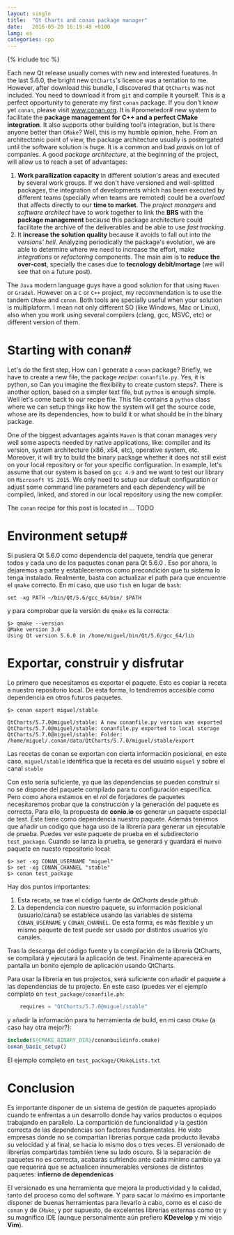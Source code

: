 ```yaml
---
layout: single
title:  "Qt Charts and conan package manager"
date:   2016-05-20 16:19:48 +0100
lang: es
categories: cpp  
---
```

{% include toc %}

Each new Qt release usually comes with new and interested fueatures. In the last 5.6.0, the bright new <code>QtCharts</code>'s licence was a tentation to me. However, after download this bundle, I discovered that <code>QtCharts</code> was not included. You need to download it from <code>git</code> and compile it yourself.
This is a perfect opportunity to generate my first <code>conan</code> package. If you don't know yet <code>conan</code>, please visit www.conan.org. It is #prometedor# new system to facilitate the **package management for C++ and a perfect CMake integration**. It also supports other building tool's integration, but Is there anyone better than <code>CMake</code>? Well, this is my humble opinion, hehe.
From an architectonic point of view, the package architecture usually is postergated until the software solution is huge. It is a common and bad _praxis_ on lot of companies. A good _package architecture_, at the beginning of the project, will allow us to reach a set of advantages: 

 1. **Work parallization capacity** in different solution's areas and executed by several work groups. If we don't have versioned and well-splitted packages, the integration of developments which has been executed by different teams (specially when teams are remoted) could be a *overload* that affects directly to our **time to market**. The *project managers* and *software architect* have to work together to link the **BRS** with the **package management** because this package architecture could facilitate the archive of the deliverables and be able to use *fast tracking*.
 2. It **increase the solution quality** because it avoids to fall out into *the versions' hell*. Analyzing periodically the package's evolution, we are able to determine where we need to increase the effort, make *integrations* or *refactoring* components. The main aim is to **reduce the over-cost**, specially the cases due to **tecnology debit/mortage** (we will see that on a future post).


The <code>Java</code> modern language guys have a good solution for that using <code>Maven</code> or <code>Gradel</code>. However on a <code>C</code> or <code>C++</code> project, my recommendation is to use the tandem <code>CMake</code> and <code>conan</code>. Both tools are specially useful when your solution is multiplaform. I mean not only different SO (like Windows, Mac or Linux), also when you work using several compilers (clang, gcc, MSVC, etc) or different version of them.

# Starting with conan#

Let's do the first step, How can I generate a <code>conan</code> package? Briefly, we have to create a new file, the package *recipe*: <code>conanfile.py</code>. Yes, it is python, so Can you imagine the flexibility to create custom steps?. There is another option, based on a simpler text file, but <code>python</code> is enough simple. Well let's come back to our recipe file. This file contains a <code>python</code> class where we can setup things like how the system will get the source code, whose are its dependencies, how to build it or what should be in the binary package.

One of the biggest advantages againts <code>Maven</code> is that conan manages very well some aspects needed by native applications, like: compiler and its version, system architecture (x86, x64, etc), operative system, etc. Moreover, it will try to build the binary package whether it does not still exist on your local repository or for your specific configuration. In example, let's assume that our system is based on <code>gcc 4.9</code> and we want to test our library on <code>Microsoft VS 2015</code>. We only need to setup our default configuration or adjust some command line parameters and each dependency will be compiled, linked, and stored in our local repository using the new compiler.

The <code>conan</code> recipe for this post is located in ... TODO

# Environment setup#


Si pusiera Qt 5.6.0 como dependencia del paquete, tendría que generar todos y cada uno de los paquetes conan para Qt 5.6.0 . Eso por ahora, lo dejaremos a parte y estableceremos como precondición que tu sistema lo tenga instalado. Realmente, basta con actualizar el path para que encuentre el <code>qmake</code> correcto. En mi caso, que uso <code>fish</code> en lugar de <code>bash</code>:

``` 
set -xg PATH ~/bin/Qt/5.6/gcc_64/bin/ $PATH
```
y para comprobar que la versión de <code>qmake</code> es la correcta:

```
$> qmake --version
QMake version 3.0
Using Qt version 5.6.0 in /home/miguel/bin/Qt/5.6/gcc_64/lib
```

# Exportar, construir y disfrutar #

Lo primero que necesitamos es exportar el paquete. Esto es copiar la receta a nuestro repositorio local. De esta forma, lo tendremos accesible como dependencia en otros futuros paquetes.

```
$> conan export miguel/stable

QtCharts/5.7.0@miguel/stable: A new conanfile.py version was exported
QtCharts/5.7.0@miguel/stable: conanfile.py exported to local storage
QtCharts/5.7.0@miguel/stable: Folder: /home/miguel/.conan/data/QtCharts/5.7.0/miguel/stable/export
```

Las recetas de conan se exportan con cierta información posicional, en este caso, <code>miguel/stable</code> identifica que la receta es del usuario <code>miguel</code> y sobre el canal <code>stable</code>

Con esto sería suficiente, ya que las dependencias se pueden construir si no se dispone del paquete compilado para tu configuración específica. Pero como ahora estamos en el *rol* de forjadores de paquetes necesitaremos probar que la construcción y la generación del paquete es correcta. Para ello, la propuesta de **conio.io** es generar un paquete especial de test. Éste tiene como dependencia nuestro paquete. Además tenemos que añadir un código que haga uso de la librería para generar un ejecutable de prueba. Puedes ver este paquete de prueba en el subdirectorio <code>test_package</code>. 
Cuando se lanza la prueba, se generará y guardará el nuevo paquete en nuesto repositorio local:

```
$> set -xg CONAN_USERNAME "miguel"
$> set -xg CONAN_CHANNEL "stable"
$> conan test_package
```
Hay dos puntos importantes:

 1. Esta receta, se trae el código fuente de _QtCharts_ desde _github_. 
 2. La dependencia con nuestro paquete, su información posicional (usuario/canal) se establece usando las variables de sistema <code>CONAN_USERNAME</code> y <code>CONAN_CHANNEL</code>. De esta forma, es más flexible y un mismo paquete de test puede ser usado por distintos usuarios y/o canales.

Tras la descarga del código fuente y la compilación de la librería QtCharts, se compilará y ejecutará la aplicación de test. Finalmente aparecerá en pantalla un bonito ejemplo de aplicación usando QtCharts.

Para usar la librería en tus projectos, será suficiente con añadir el paquete a las dependencias de tu projecto. En este caso (puedes ver el ejemplo completo en <code>test_package/conanfile.ph</code>:

```python
    requires = "QtCharts/5.7.0@miguel/stable" 
```

y añadir la información para tu herramienta de build, en mi caso <code>CMake</code> (a caso hay otra mejor?):

```cmake
include(${CMAKE_BINARY_DIR}/conanbuildinfo.cmake)
conan_basic_setup()
```
El ejemplo completo en <code>test_package/CMakeLists.txt</code>

# Conclusion #
Es importante disponer de un sistema de gestión de paquetes apropiado cuando te enfrentas a un desarrollo donde hay varios productos o equipos trabajando en parallelo. La compartición de funcionalidad y la gestión correcta de las dependencias son factores fundamentales. He visto empresas donde no se compartían librerías porque cada producto llevaba su velocidad y al final, se hacía lo mismo dos o tres veces. 
El versionado de librerías compartidas también tiene su lado oscuro. Si la separación de paquetes no es correcta, acabarás sufriendo ante cada mínimo cambio ya que requerirá que se actualicen innumerables versiones de distintos paquetes: **infierno de dependenicas**

El versionado es una herramienta que mejora la productividad y la calidad, tanto del proceso como del software. Y para sacar lo máximo es importante disponer de buenas herramientas para llevarlo a cabo, como es el caso de <code>conan</code> y de <code>CMake</code>, y por supuesto, de excelentes librerías externas como <code>Qt</code> y su magnífico IDE (aunque personalmente aún prefiero **KDevelop** y mi viejo **Vim**).



